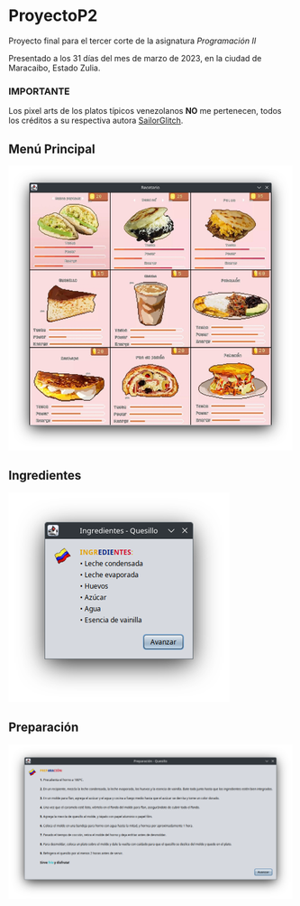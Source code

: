 # ProyectoP2
Proyecto final para el tercer corte de la asignatura *Programación II*

Presentado a los 31 días del mes de marzo de 2023, en la ciudad de Maracaibo, Estado Zulia.

### IMPORTANTE
Los pixel arts de los platos típicos venezolanos **NO** me pertenecen, todos los créditos a su respectiva autora [SailorGlitch](https://www.instagram.com/sailorglitch).

## Menú Principal

![Vista del menu principal](./previews/menuprincipal.png)

## Ingredientes

![Vista del menu principal](./previews/ingredientes.png)

## Preparación

![Vista del menu principal](./previews/preparacion.png)
